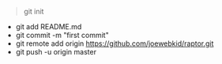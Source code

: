 > git init
- git add README.md
- git commit -m "first commit"
- git remote add origin https://github.com/joewebkid/raptor.git
- git push -u origin master
